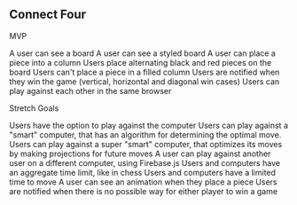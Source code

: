 ## Connect Four

MVP

A user can see a board
A user can see a styled board
A user can place a piece into a column
Users place alternating black and red pieces on the board
Users can't place a piece in a filled column
Users are notified when they win the game (vertical, horizontal and diagonal win cases)
Users can play against each other in the same browser


Stretch Goals

Users have the option to play against the computer
Users can play against a "smart" computer, that has an algorithm for determining the optimal move.
Users can play against a super "smart" computer, that optimizes its moves by making projections for future moves
A user can play against another user on a different computer, using Firebase.js
Users and computers have an aggregate time limit, like in chess
Users and computers have a limited time to move
A user can see an animation when they place a piece
Users are notified when there is no possible way for either player to win a game
